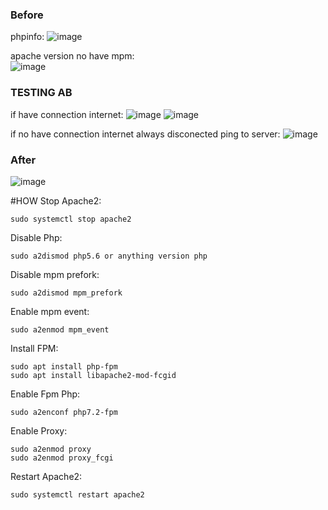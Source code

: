
### Before

phpinfo:
![image](https://user-images.githubusercontent.com/77251566/147375288-27d9eed0-b928-4b99-ad95-1ca99ab60a2d.png)

apache version no have mpm:<br>
![image](https://user-images.githubusercontent.com/77251566/147375318-6e83e968-d6b2-4792-8dac-ee7b110d9129.png)

### TESTING AB

if have connection internet:
![image](https://user-images.githubusercontent.com/77251566/147375529-3d6478f1-6c96-40b7-82b0-33ed99f1c278.png)
![image](https://user-images.githubusercontent.com/77251566/147375543-7658ea52-6989-43fb-99d2-4e5fad05e90b.png)

if no have connection internet always disconected ping to server:
![image](https://user-images.githubusercontent.com/77251566/147375489-d5e0dbf5-7eba-430e-bb9c-1d55d55c36db.png)

### After
![image](https://user-images.githubusercontent.com/77251566/147376281-a6ada314-9b19-4ecd-8407-4fe42e04d8b6.png)


#HOW
Stop Apache2:

    sudo systemctl stop apache2

Disable Php:

    sudo a2dismod php5.6 or anything version php

Disable mpm prefork:

    sudo a2dismod mpm_prefork
    
Enable mpm event:

    sudo a2enmod mpm_event
    
Install FPM:

    sudo apt install php-fpm
    sudo apt install libapache2-mod-fcgid
    
Enable Fpm Php:

    sudo a2enconf php7.2-fpm
    
Enable Proxy:

    sudo a2enmod proxy
    sudo a2enmod proxy_fcgi
    
Restart Apache2:

    sudo systemctl restart apache2
    
